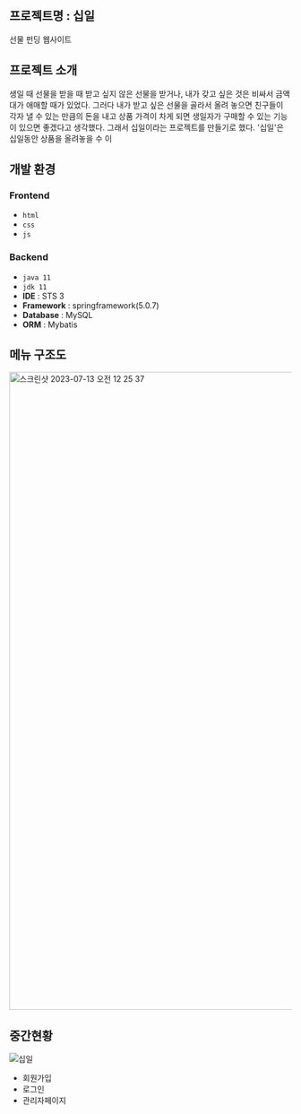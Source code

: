 ## 프로젝트명 : 십일
선물 펀딩 웹사이트



## 프로젝트 소개
생일 때 선물을 받을 때 받고 싶지 않은 선물을 받거나, 내가 갖고 싶은 것은 비싸서 금액대가 애매할 때가 있었다.
그러다 내가 받고 싶은 선물을 골라서 올려 놓으면 친구들이 각자 낼 수 있는 만큼의 돈을 내고 상품 가격이 차게 되면 생일자가 구매할 수 있는 기능이 있으면 좋겠다고 생각했다.
그래서 십일이라는 프로젝트를 만들기로 했다. '십일'은 십일동안 상품을 올려놓을 수 이



## 개발 환경
### Frontend
- `html`
- `css`
- `js`


### Backend
- `java 11`
- `jdk 11`
- **IDE** : STS 3
- **Framework** : springframework(5.0.7)
- **Database** : MySQL
- **ORM** : Mybatis

  

## 메뉴 구조도

<img width="1139" alt="스크린샷 2023-07-13 오전 12 25 37" src="https://github.com/yuhyejin/tenone/assets/74812194/14ff2593-b760-4625-a8a2-e8a68dba36a0">


## 중간현황
![십일](https://github.com/yuhyejin/tenone/assets/74812194/66ac8606-cbc6-4645-bf05-24788341ccbf)

- 회원가입
- 로그인
- 관리자페이지
